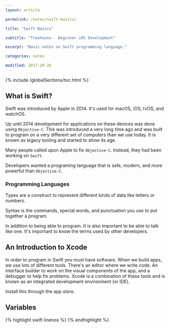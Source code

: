 ```yaml
---
layout: article

permalink: /notes/swift-basics/

title: "Swift Basics"

subtitle: "Treehouse - Beginner iOS Development"

excerpt: "Basic notes on Swift programming language."

categories: notes

modified: 2017-10-28
---
```


{% include /globalSections/toc.html %}

## What is Swift?

Swift was introduced by Apple in 2014. It's used for macOS, iOS, tvOS, and watchOS.

Up until 2014 development for applications on these devices was done using `Objective-C`. This was introduced a very long time ago and was built to program on a very different set of computers than we use today. It is known as legacy tooling and started to show its age.

Many people called upon Apple to fix `Objective-C`. Instead, they had been working on `Swift`.

Developers wanted a programing language that is safe, modern, and more powerful than `Objective-C`.

### Programming Languages

Types are a construct to represent different kinds of data like letters or numbers.

Syntax is the commands, special words, and punctuation you use to put together a program.

In addition to being able to program. It is also important to be able to talk like one. It's important to know the terms used by other developers.

## An Introduction to Xcode

In order to program in Swift you must have software. When we build apps, we use lots of different tools. There's an editor where we write code. An interface builder to work on the visual components of the app, and a debugger to help fix problems. Xcode is a combination of these tools and is known as an integrated development environment (or IDE).

Install this through the app store.

## Variables

{% highlight swift linenos %}
{% endhighlight %}